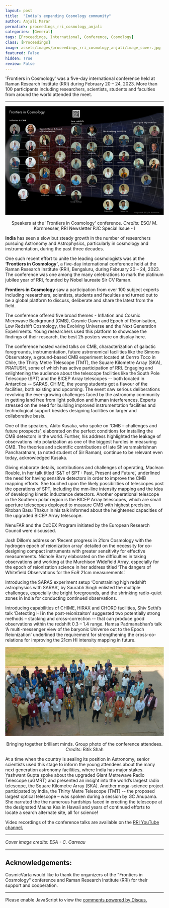 ```yaml
---
layout: post
title:  "India’s expanding Cosmology community"
author: Anjali Marar
permalink: proceedings_rri_cosmology_anjali
categories: [General]
tags: [Proceedings, International, Conference, Cosmology]
class: [Proceedings]
image: assets/images/proceedings_rri_cosmology_anjali/image_cover.jpg
featured: False
hidden: True
review: False
---
```

>
'Frontiers in Cosmology' was a five-day international conference held at Raman Research Institute (RRI) during February 20 – 24, 2023. More than 100 participants including researchers, scientists, students and faculties from around the world attended the meet.
>
---

<p align="center">
  <img src="../assets/images/proceedings_rri_cosmology_anjali/image1.png">
</p>

<p align = "center">
Speakers at the 'Frontiers in Cosmology' conference. <em>Credits:</em> ESO/ M. Kornmesser, RRI Newsletter PJC Special Issue - I
</p> 

<b>India</b> has seen a slow but steady growth in the number of researchers pursuing Astronomy and Astrophysics, particularly in cosmology and instrumentation, during the past three decades.

One such recent effort to unite the leading cosmologists was at the <b>‘Frontiers in Cosmology’</b>, a five-day international conference held at the Raman Research Institute (RRI), Bengaluru, during February 20 – 24, 2023. The conference was one among the many celebrations to mark the platinum jubilee year of RRI, founded by Nobel laureate Sir CV Raman.

<b>Frontiers in Cosmology</b> saw a participation from over 100 subject experts including researchers, scientists, students and faculties and turned out to be a global platform to discuss, deliberate and share the latest from the field.
 
The conference offered five broad themes - Inflation and Cosmic Microwave Background (CMB), Cosmic Dawn and Epoch of Reionisation, Low Redshift Cosmology, the Evolving Universe and the Next Generation Experiments. Young researchers used this platform to showcase the findings of their research, the best 25 posters were on display here.

The conference hosted varied talks on CMB, characterization of galactic foregrounds, instrumentation, future astronomical facilities like the Simons Observatory, a ground-based CMB experiment located at Cerrro Toco in Chile, the Thirty Metre Telescope (TMT), the Square Kilometre Array (SKA), PRATUSH, some of which has active participation of RRI. Engaging and enlightening the audience about the telescope facilities like the South Pole Telescope (SPT) and the BICEP Array telescopes -- both located in Antarctica -- SARAS, CHIME, the young students got a flavour of the facilities, both existing and upcoming. The event saw serious deliberations revolving the ever-growing challenges faced by the astronomy community in getting land free from light pollution and human interferences. Experts stressed on the need for building improved instrumentation facilities and technological support besides designing facilities on larger and collaborative basis.

One of the speakers, Akito Kusaka, who spoke on ‘CMB – challenges and future prospects’, elaborated on the perfect conditions for installing the CMB detectors in the world. Further, his address highlighted the leakage of observations into polarization as one of the biggest hurdles in measuring CMB. The theories and scientific contributions of late Shivaramakrishnan Pancharatnam, (a noted student of Sir Raman), continue to be relevant even today, acknowledged Kusaka.

Giving elaborate details, contributions and challenges of operating, Maclean Rouble, in her talk titled ‘S&T of SPT : Past, Present and Future’, underlined the need for having sensitive detectors in order to improve the CMB mapping efforts. She touched upon the likely possibilities of telescopes post the operations of SPT, including the mm-line intensity mapping and the idea of developing kinetic inductance detectors. Another operational telescope in the Southern polar region is the BICEP Array telescopes, which are small aperture telescopes deployed to measure CMB with highest precision. Ritoban Basu Thakur in his talk informed about the heightened capacities of the upgraded BICEP Array telescope.
 
NenuFAR and the CoDEX Program initiated by the European Research Council were discussed.

Josh Dillon’s address on ‘Recent progress in 21cm Cosmology with the hydrogen epoch of reionization array’ detailed on the necessity for co-designing compact instruments with greater sensitivity for effective measurements. Nichole Barry elaborated on the difficulties in taking observations and working at the Murchison Widefield Array, especially for the epoch of reionization science in her address titled ‘The dangers of Whitefield Observations for the EoR 21cm measurements’.

Introducing the SARAS experiment setup ‘Constraining high redshift astrophysics with SARAS’, by Saurabh Singh enlisted the multiple challenges, especially the bright foregrounds, and the shrinking radio-quiet zones in India for conducting continued observations.

Introducing capabilities of CHIME, HIRAX and CHORD facilities, Shiv Sethi’s talk ‘Detecting HI in the post-reionizaiton’ suggested two potentially strong methods – stacking and cross-correction -- that can produce good observations within the redshift 0.3 – 1.4 range. Hamsa Padmanabhan’s talk ‘A multi-messenger view of the baryonic Universe out to the Epoch Reionization’ underlined the requirement for strengthening the cross-co-relations for improving the 21cm HI intensity mapping in future.

<p align="center">
  <img src="../assets/images/proceedings_rri_cosmology_anjali/image2.JPG">
</p>

<p align = "center">
Bringing together brilliant minds. Group photo of the conference attendees. <em>Credits:</em> Ritik Shah
</p> 

At a time when the country is sealing its position in Astronomy, senior scientists used this stage to inform the young attendees about the many next generation astronomy facilities, where India has major stakes. Yashwant Gupta spoke about the upgraded Giant Metrewave Radio Telescope (uGMRT) and presented an insight into the world’s largest radio telescope, the Square Kilometre Array (SKA). Another mega-science project participated by India, the Thirty Metre Telescope (TMT) -- the proposed largest optical telescope – was spoken during a session by GC Anupama. She narrated the the numerous hardships faced in erecting the telescope at the designated Mauna Kea in Hawaii and years of continued efforts to locate a search alternate site, all for science!

Video recordings of the conference talks are available on the <a href="https://www.youtube.com/playlist?list=PLOT8qUzmOGqovk12OtW3lBM7yEe759dyp" target="_blank"> RRI YouTube channel.</a>

---

<i>Cover image credits: ESA - C. Carreau</i>

---

## Acknowledgements:

CosmicVarta would like to thank the organizers of the "Frontiers in Cosmology" conference and Raman Research Institute (RRI) for their support and cooperation.

---

<div id="disqus_thread"></div>
<script>
    /**
    *  RECOMMENDED CONFIGURATION VARIABLES: EDIT AND UNCOMMENT THE SECTION BELOW TO INSERT DYNAMIC VALUES FROM YOUR PLATFORM OR CMS.
    *  LEARN WHY DEFINING THESE VARIABLES IS IMPORTANT: https://disqus.com/admin/universalcode/#configuration-variables    */
    /*
    var disqus_config = function () {
    this.page.url = PAGE_URL;  // Replace PAGE_URL with your page's canonical URL variable
    this.page.identifier = PAGE_IDENTIFIER; // Replace PAGE_IDENTIFIER with your page's unique identifier variable
    };
    */
    (function() { // DON'T EDIT BELOW THIS LINE
    var d = document, s = d.createElement('script');
    s.src = 'https://cosmicvarta-in.disqus.com/embed.js';
    s.setAttribute('data-timestamp', +new Date());
    (d.head || d.body).appendChild(s);
    })();
</script>
<noscript>Please enable JavaScript to view the <a href="https://disqus.com/?ref_noscript">comments powered by Disqus.</a></noscript>
